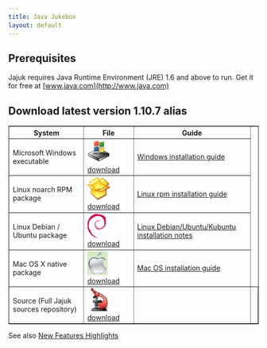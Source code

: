 ```yaml
---
title: Java Jukebox
layout: default
---
```


Prerequisites
-------------

Jajuk requires Java Runtime Environment (JRE) 1.6 and above to run. Get it for free at [www.java.com](http://www.java.com)


Download latest version 1.10.7 alias <Gute Laune>
-------------------------------------------------

<table border="1" cellpadding="20" cellspacing="5">
<tr>
	<th width="30%">System</th><th>File</th><th>Guide</th>
</tr>
<tr>
	<td>Microsoft Windows executable</td>
	<td><a href="/index.php/File:Download_win.png" class="image" title="Image:download_win.png"><img alt="Image:download_win.png" src="/images/Download_win.png" width="48" height="48" border="0" /></a> <a href="http://sourceforge.net/projects/jajuk/files/jajuk/1.10.7/jajuk-1.10.7-setup.exe" class="external text" title="http://sourceforge.net/projects/jajuk/files/jajuk/1.10.7/jajuk-1.10.7-setup.exe" rel="nofollow">download</a>	</td>
	<td><p><a href="/index.php/Windows_installation_guide" title="Windows installation guide">Windows installation guide</a></p></td>
</tr>
<tr>
	<td>Linux noarch RPM package</td>
	<td><a href="/index.php/File:Download_rpm.png" class="image" title="Image:download_rpm.png"><img alt="Image:download_rpm.png" src="/images/Download_rpm.png" width="48" height="48" border="0" /></a> <a href="http://sourceforge.net/projects/jajuk/files/jajuk/1.10.7/jajuk-1.10.7-1.noarch.rpm" class="external text" title="http://sourceforge.net/projects/jajuk/files/jajuk/1.10.7/jajuk-1.10.7-1.noarch.rpm" rel="nofollow">download</a></td>
	<td><p><a href="/index.php/Linux_rpm_installation_guide" title="Linux rpm installation guide">Linux rpm installation guide</a></p></td>
</tr>
<tr>
	<td>Linux Debian / Ubuntu package</td>
	<td><a href="/index.php/File:Download_deb.png" class="image" title="Image:download_deb.png"><img alt="Image:download_deb.png" src="/images/Download_deb.png" width="39" height="49" border="0" /></a> <a href="http://sourceforge.net/projects/jajuk/files/jajuk/1.10.7/jajuk_1.10.7-3_all.deb" class="external text" title="http://sourceforge.net/projects/jajuk/files/jajuk/1.10.7/jajuk_1.10.7-3_all.deb" rel="nofollow">download</a></td>
	<td><p><a href="/index.php/Linux_Debian/Ubuntu/Kubuntu_installation_notes" title="Linux Debian/Ubuntu/Kubuntu installation notes" class="mw-redirect">Linux Debian/Ubuntu/Kubuntu installation notes</a></p></td>
</tr>
<tr>
	<td>Mac OS X native package</td>
	<td><a href="/index.php/File:Osx.png" class="image" title="Image:Download_osx.png"><img alt="Image:osx.png" src="/images/Download_osx.png" width="41" height="48" border="0" /></a> <a href="http://sourceforge.net/projects/jajuk/files/jajuk/1.10.7/jajuk-macos-1.10.7.zip" class="external text" title="http://sourceforge.net/projects/jajuk/files/jajuk/1.10.7/jajuk-macos-1.10.7.zip" rel="nofollow">download</a></td>
	<td><p><a href="/index.php/Mac_OS_installation_guide" title="Mac OS installation guide">Mac OS installation guide</a></p></td>
</tr>
<tr>
	<td>Source (Full Jajuk sources repository)</td><td><a href="/index.php/File:Download_sources.png" class="image" title="Image:download_sources.png"><img alt="Image:Download_sources.png" src="/images/Download_sources.png" width="48" height="48" border="0" /></a> <a href="http://sourceforge.net/projects/jajuk/files/jajuk/1.10.7/jajuk-sources-1.10.7.zip" class="external text" title="http://sourceforge.net/projects/jajuk/files/jajuk/1.10.7/jajuk-sources-1.10.7.zip" rel="nofollow">download</a></td>
	<td></td>
	<td></td>
</tr>
</table>

See also [New Features Highlights](/new_features.html)

